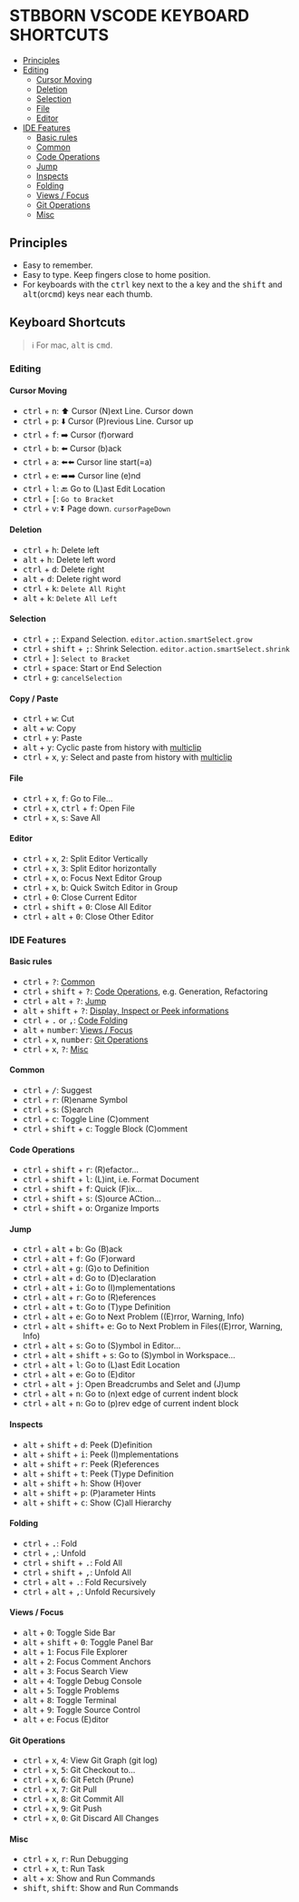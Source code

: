 # STBBORN VSCODE KEYBOARD SHORTCUTS

- [Principles](#principles)
- [Editing](#editing)
  - [Cursor Moving](#cursor-moving)
  - [Deletion](#deletion)
  - [Selection](#selection)
  - [File](#file)
  - [Editor](#editor)
- [IDE Features](#ide-features)
  - [Basic rules](#basic-rules)
  - [Common](#common)
  - [Code Operations](#code-operations)
  - [Jump](#jump)
  - [Inspects](#inspects)
  - [Folding](#folding)
  - [Views / Focus](#views--focus)
  - [Git Operations](#git-operations)
  - [Misc](#misc)

## Principles

- Easy to remember.
- Easy to type. Keep fingers close to home position.
- For keyboards with the <kbd>ctrl</kbd> key next to the <kbd>a</kbd> key and the <kbd>shift</kbd> and <kbd>alt</kbd>(or<kbd>cmd</kbd>) keys near each thumb.

## Keyboard Shortcuts

> ℹ️ For mac, <kbd>alt</kbd> is <kbd>cmd</kbd>.

### Editing

#### Cursor Moving

- <kbd>ctrl</kbd> + <kbd>n</kbd>: ⬆️ Cursor (N)ext Line. Cursor down
- <kbd>ctrl</kbd> + <kbd>p</kbd>: ⬇️ Cursor (P)revious Line. Cursor up
- <kbd>ctrl</kbd> + <kbd>f</kbd>: ➡️ Cursor (f)orward
- <kbd>ctrl</kbd> + <kbd>b</kbd>: ⬅️ Cursor (b)ack
- <kbd>ctrl</kbd> + <kbd>a</kbd>: ⬅️⬅️ Cursor line start(=a)
- <kbd>ctrl</kbd> + <kbd>e</kbd>: ➡️➡️ Cursor line (e)nd
- <kbd>ctrl</kbd> + <kbd>l</kbd>: 🔙 Go to (L)ast Edit Location
- <kbd>ctrl</kbd> + <kbd>[</kbd>: `Go to Bracket`
- <kbd>ctrl</kbd> + <kbd>v</kbd>: ⏬ Page down. `cursorPageDown`

#### Deletion

- <kbd>ctrl</kbd> + <kbd>h</kbd>: Delete left
- <kbd>alt</kbd> + <kbd>h</kbd>: Delete left word
- <kbd>ctrl</kbd> + <kbd>d</kbd>: Delete right
- <kbd>alt</kbd> + <kbd>d</kbd>: Delete right word
- <kbd>ctrl</kbd> + <kbd>k</kbd>: `Delete All Right`
- <kbd>alt</kbd> + <kbd>k</kbd>: `Delete All Left`

#### Selection

- <kbd>ctrl</kbd> + <kbd>;</kbd>:
  Expand Selection. `editor.action.smartSelect.grow`
- <kbd>ctrl</kbd> + <kbd>shift</kbd> + <kbd>;</kbd>:
  Shrink Selection. `editor.action.smartSelect.shrink`
- <kbd>ctrl</kbd> + <kbd>]</kbd>: `Select to Bracket`
- <kbd>ctrl</kbd> + <kbd>space</kbd>: Start or End Selection
- <kbd>ctrl</kbd> + <kbd>g</kbd>: `cancelSelection`

#### Copy / Paste

- <kbd>ctrl</kbd> + <kbd>w</kbd>: Cut
- <kbd>alt</kbd> + <kbd>w</kbd>: Copy
- <kbd>ctrl</kbd> + <kbd>y</kbd>: Paste
- <kbd>alt</kbd> + <kbd>y</kbd>: Cyclic paste from history with [multiclip](https://marketplace.visualstudio.com/items?itemName=slevesque.vscode-multiclip)
- <kbd>ctrl</kbd> + <kbd>x</kbd>, <kbd>y</kbd>: Select and paste from history with [multiclip](https://marketplace.visualstudio.com/items?itemName=slevesque.vscode-multiclip)

#### File

- <kbd>ctrl</kbd> + <kbd>x</kbd>, <kbd>f</kbd>: Go to File...
- <kbd>ctrl</kbd> + <kbd>x</kbd>, <kbd>ctrl</kbd> + <kbd>f</kbd>: Open File
- <kbd>ctrl</kbd> + <kbd>x</kbd>, <kbd>s</kbd>: Save All

#### Editor

- <kbd>ctrl</kbd> + <kbd>x</kbd>, <kbd>2</kbd>: Split Editor Vertically
- <kbd>ctrl</kbd> + <kbd>x</kbd>, <kbd>3</kbd>: Split Editor horizontally
- <kbd>ctrl</kbd> + <kbd>x</kbd>, <kbd>o</kbd>: Focus Next Editor Group
- <kbd>ctrl</kbd> + <kbd>x</kbd>, <kbd>b</kbd>: Quick Switch Editor in Group
- <kbd>ctrl</kbd> + <kbd>0</kbd>: Close Current Editor
- <kbd>ctrl</kbd> + <kbd>shift</kbd> + <kbd>0</kbd>: Close All Editor
- <kbd>ctrl</kbd> + <kbd>alt</kbd> + <kbd>0</kbd>: Close Other Editor

### IDE Features

#### Basic rules

- <kbd>ctrl</kbd> + <kbd>?</kbd>: [Common](#common)
- <kbd>ctrl</kbd> + <kbd>shift</kbd> + <kbd>?</kbd>:
  [Code Operations](#code-operations), e.g. Generation, Refactoring
- <kbd>ctrl</kbd> + <kbd>alt</kbd> + <kbd>?</kbd>: [Jump](#jump)
- <kbd>alt</kbd> + <kbd>shift</kbd> + <kbd>?</kbd>:
  [Display, Inspect or Peek informations](#display-inspect-or-peek-informations)
- <kbd>ctrl</kbd> + <kbd>.</kbd> or <kbd>,</kbd>: [Code Folding](#folding)
- <kbd>alt</kbd> + <kbd>number</kbd>: [Views / Focus](#views--focus)
- <kbd>ctrl</kbd> + <kbd>x</kbd>, <kbd>number</kbd>: [Git Operations](#git-operations)
- <kbd>ctrl</kbd> + <kbd>x</kbd>, <kbd>?</kbd>: [Misc](#misc)

#### Common

- <kbd>ctrl</kbd> + <kbd>/</kbd>: Suggest
- <kbd>ctrl</kbd> + <kbd>r</kbd>: (R)ename Symbol
- <kbd>ctrl</kbd> + <kbd>s</kbd>: (S)earch
- <kbd>ctrl</kbd> + <kbd>c</kbd>: Toggle Line (C)omment
- <kbd>ctrl</kbd> + <kbd>shift</kbd> + <kbd>c</kbd>: Toggle Block (C)omment

#### Code Operations

- <kbd>ctrl</kbd> + <kbd>shift</kbd> + <kbd>r</kbd>: (R)efactor...
- <kbd>ctrl</kbd> + <kbd>shift</kbd> + <kbd>l</kbd>: (L)int, i.e. Format Document
- <kbd>ctrl</kbd> + <kbd>shift</kbd> + <kbd>f</kbd>: Quick (F)ix...
- <kbd>ctrl</kbd> + <kbd>shift</kbd> + <kbd>s</kbd>: (S)ource ACtion...
- <kbd>ctrl</kbd> + <kbd>shift</kbd> + <kbd>o</kbd>: Organize Imports

#### Jump

- <kbd>ctrl</kbd> + <kbd>alt</kbd> + <kbd>b</kbd>: Go (B)ack
- <kbd>ctrl</kbd> + <kbd>alt</kbd> + <kbd>f</kbd>: Go (F)orward
- <kbd>ctrl</kbd> + <kbd>alt</kbd> + <kbd>g</kbd>: (G)o to Definition
- <kbd>ctrl</kbd> + <kbd>alt</kbd> + <kbd>d</kbd>: Go to (D)eclaration
- <kbd>ctrl</kbd> + <kbd>alt</kbd> + <kbd>i</kbd>: Go to (I)mplementations
- <kbd>ctrl</kbd> + <kbd>alt</kbd> + <kbd>r</kbd>: Go to (R)eferences
- <kbd>ctrl</kbd> + <kbd>alt</kbd> + <kbd>t</kbd>: Go to (T)ype Definition
- <kbd>ctrl</kbd> + <kbd>alt</kbd> + <kbd>e</kbd>: Go to Next Problem ((E)rror, Warning, Info)
- <kbd>ctrl</kbd> + <kbd>alt</kbd> + <kbd>shift</kbd>+ <kbd>e</kbd>: Go to Next Problem in Files((E)rror, Warning, Info)
- <kbd>ctrl</kbd> + <kbd>alt</kbd> + <kbd>s</kbd>: Go to (S)ymbol in Editor...
- <kbd>ctrl</kbd> + <kbd>alt</kbd> + <kbd>shift</kbd> + <kbd>s</kbd>: Go to (S)ymbol in Workspace...
- <kbd>ctrl</kbd> + <kbd>alt</kbd> + <kbd>l</kbd>: Go to (L)ast Edit Location
- <kbd>ctrl</kbd> + <kbd>alt</kbd> + <kbd>e</kbd>: Go to (E)ditor
- <kbd>ctrl</kbd> + <kbd>alt</kbd> + <kbd>j</kbd>: Open Breadcrumbs and Selet and (J)ump
- <kbd>ctrl</kbd> + <kbd>alt</kbd> + <kbd>n</kbd>: Go to (n)ext edge of current indent block
- <kbd>ctrl</kbd> + <kbd>alt</kbd> + <kbd>n</kbd>: Go to (p)rev edge of current indent block

#### Inspects

- <kbd>alt</kbd> + <kbd>shift</kbd> + <kbd>d</kbd>: Peek (D)efinition
- <kbd>alt</kbd> + <kbd>shift</kbd> + <kbd>i</kbd>: Peek (I)mplementations
- <kbd>alt</kbd> + <kbd>shift</kbd> + <kbd>r</kbd>: Peek (R)eferences
- <kbd>alt</kbd> + <kbd>shift</kbd> + <kbd>t</kbd>: Peek (T)ype Definition
- <kbd>alt</kbd> + <kbd>shift</kbd> + <kbd>h</kbd>: Show (H)over
- <kbd>alt</kbd> + <kbd>shift</kbd> + <kbd>p</kbd>: (P)arameter Hints
- <kbd>alt</kbd> + <kbd>shift</kbd> + <kbd>c</kbd>: Show (C)all Hierarchy

#### Folding

- <kbd>ctrl</kbd> + <kbd>.</kbd>: Fold
- <kbd>ctrl</kbd> + <kbd>,</kbd>: Unfold
- <kbd>ctrl</kbd> + <kbd>shift</kbd> + <kbd>.</kbd>: Fold All
- <kbd>ctrl</kbd> + <kbd>shift</kbd> + <kbd>,</kbd>: Unfold All
- <kbd>ctrl</kbd> + <kbd>alt</kbd> + <kbd>.</kbd>: Fold Recursively
- <kbd>ctrl</kbd> + <kbd>alt</kbd> + <kbd>,</kbd>: Unfold Recursively

#### Views / Focus

- <kbd>alt</kbd> + <kbd>0</kbd>: Toggle Side Bar
- <kbd>alt</kbd> + <kbd>shift</kbd> + <kbd>0</kbd>: Toggle Panel Bar
- <kbd>alt</kbd> + <kbd>1</kbd>: Focus File Explorer
- <kbd>alt</kbd> + <kbd>2</kbd>: Focus Comment Anchors
- <kbd>alt</kbd> + <kbd>3</kbd>: Focus Search View
- <kbd>alt</kbd> + <kbd>4</kbd>: Toggle Debug Console
- <kbd>alt</kbd> + <kbd>5</kbd>: Toggle Problems
- <kbd>alt</kbd> + <kbd>8</kbd>: Toggle Terminal
- <kbd>alt</kbd> + <kbd>9</kbd>: Toggle Source Control
- <kbd>alt</kbd> + <kbd>e</kbd>: Focus (E)ditor


#### Git Operations

- <kbd>ctrl</kbd> + <kbd>x</kbd>, <kbd>4</kbd>: View Git Graph (git log)
- <kbd>ctrl</kbd> + <kbd>x</kbd>, <kbd>5</kbd>: Git Checkout to...
- <kbd>ctrl</kbd> + <kbd>x</kbd>, <kbd>6</kbd>: Git Fetch (Prune)
- <kbd>ctrl</kbd> + <kbd>x</kbd>, <kbd>7</kbd>: Git Pull
- <kbd>ctrl</kbd> + <kbd>x</kbd>, <kbd>8</kbd>: Git Commit All
- <kbd>ctrl</kbd> + <kbd>x</kbd>, <kbd>9</kbd>: Git Push
- <kbd>ctrl</kbd> + <kbd>x</kbd>, <kbd>0</kbd>: Git Discard All Changes

#### Misc

- <kbd>ctrl</kbd> + <kbd>x</kbd>, <kbd>r</kbd>: Run Debugging
- <kbd>ctrl</kbd> + <kbd>x</kbd>, <kbd>t</kbd>: Run Task
- <kbd>alt</kbd> + <kbd>x</kbd>: Show and Run Commands
- <kbd>shift</kbd>, <kbd>shift</kbd>: Show and Run Commands
